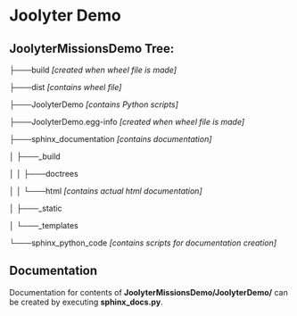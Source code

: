 # Joolyter Demo

## JoolyterMissionsDemo Tree:

├───build *[created when wheel file is made]*

├───dist *[contains wheel file]*

├───JoolyterDemo *[contains Python scripts]*

├───JoolyterDemo.egg-info *[created when wheel file is made]*

├───sphinx_documentation *[contains documentation]*

│   ├───_build

│   │   ├───doctrees

│   │   └───html *[contains actual html documentation]*

│   ├───_static

│   └───_templates

└───sphinx_python_code *[contains scripts for documentation creation]*

## Documentation
Documentation for contents of **JoolyterMissionsDemo/JoolyterDemo/** can be created by executing **sphinx_docs.py**.
